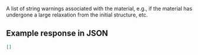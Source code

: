 A list of string warnings associated with the material, e.g., if the material has undergone a large relaxation from the initial structure, etc.















































## Example response in JSON

```json
[]
```

